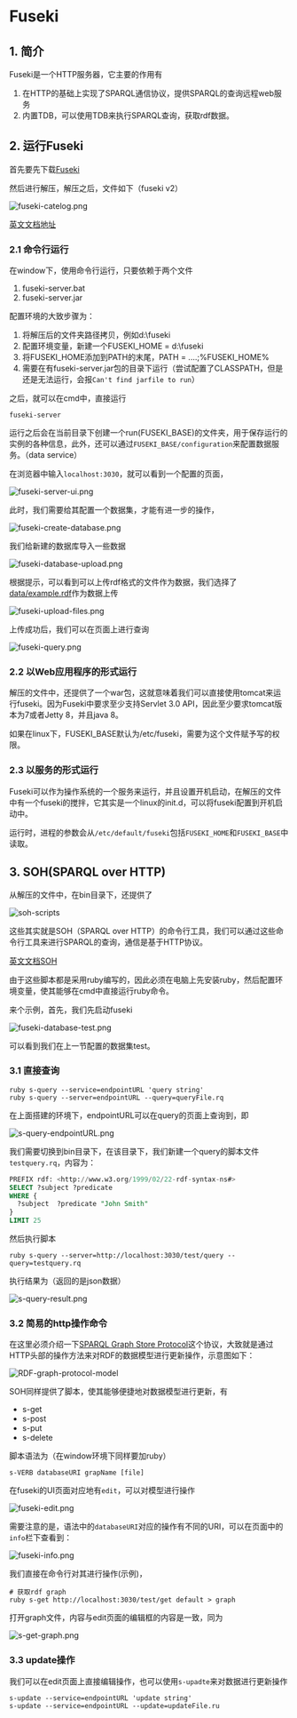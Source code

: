 # Fuseki

## 1. 简介

Fuseki是一个HTTP服务器，它主要的作用有

1. 在HTTP的基础上实现了SPARQL通信协议，提供SPARQL的查询远程web服务
2. 内置TDB，可以使用TDB来执行SPARQL查询，获取rdf数据。

## 2. 运行Fuseki

首先要先下载[Fuseki](http://jena.apache.org/download/#apache-jena-fuseki)

然后进行解压，解压之后，文件如下（fuseki v2）

![fuseki-catelog.png](../images/fuseki-catelog.png)

[英文文档地址](http://jena.apache.org/documentation/fuseki2/fuseki-run.html)

### 2.1 命令行运行

在window下，使用命令行运行，只要依赖于两个文件

1. fuseki-server.bat
2. fuseki-server.jar

配置环境的大致步骤为：

1. 将解压后的文件夹路径拷贝，例如d:\\fuseki
2. 配置环境变量，新建一个FUSEKI_HOME = d:\\fuseki
3. 将FUSEKI_HOME添加到PATH的末尾，PATH = ....;%FUSEKI_HOME%
4. 需要在有fuseki-server.jar包的目录下运行（尝试配置了CLASSPATH，但是还是无法运行，会报`Can't find jarfile to run`）

之后，就可以在cmd中，直接运行

```shell
fuseki-server
```

运行之后会在当前目录下创建一个run(FUSEKI_BASE)的文件夹，用于保存运行的实例的各种信息，此外，还可以通过`FUSEKI_BASE/configuration`来配置数据服务。（data service）

在浏览器中输入`localhost:3030`，就可以看到一个配置的页面，

![fuseki-server-ui.png](../images/fuseki-server-ui.png)

此时，我们需要给其配置一个数据集，才能有进一步的操作，

![fuseki-create-database.png](../images/fuseki-create-database.png)

我们给新建的数据库导入一些数据

![fuseki-database-upload.png](../images/fuseki-database-upload.png)

根据提示，可以看到可以上传rdf格式的文件作为数据，我们选择了[data/example.rdf](../src/main/resources/data/example.rdf)作为数据上传

![fuseki-upload-files.png](../images/fuseki-upload-files.png)

上传成功后，我们可以在页面上进行查询

![fuseki-query.png](../images/fuseki-query.png)

### 2.2 以Web应用程序的形式运行

解压的文件中，还提供了一个war包，这就意味着我们可以直接使用tomcat来运行fuseki。因为Fuseki中要求至少支持Servlet 3.0 API，因此至少要求tomcat版本为7或者Jetty 8，并且java 8。

如果在linux下，FUSEKI_BASE默认为/etc/fuseki，需要为这个文件赋予写的权限。

### 2.3 以服务的形式运行

Fuseki可以作为操作系统的一个服务来运行，并且设置开机启动，在解压的文件中有一个fuseki的搅拌，它其实是一个linux的init.d，可以将fuseki配置到开机启动中。

运行时，进程的参数会从`/etc/default/fuseki`包括`FUSEKI_HOME`和`FUSEKI_BASE`中读取。

## 3. SOH(SPARQL over HTTP)

从解压的文件中，在bin目录下，还提供了

![soh-scripts](../images/soh-scripts.png)

这些其实就是SOH（SPARQL over HTTP）的命令行工具，我们可以通过这些命令行工具来进行SPARQL的查询，通信是基于HTTP协议。

[英文文档SOH](http://jena.apache.org/documentation/fuseki2/soh.html)

由于这些脚本都是采用ruby编写的，因此必须在电脑上先安装ruby，然后配置环境变量，使其能够在cmd中直接运行ruby命令。

来个示例，首先，我们先启动fuseki

![fuseki-database-test.png](../images/fuseki-database-test.png)

可以看到我们在上一节配置的数据集test。

### 3.1 直接查询

```shell
ruby s-query --service=endpointURL 'query string'
ruby s-query --server=endpointURL --query=queryFile.rq
```

在上面搭建的环境下，endpointURL可以在query的页面上查询到，即

![s-query-endpointURL.png](../images/s-query-endpointURL.png)

我们需要切换到bin目录下，在该目录下，我们新建一个query的脚本文件`testquery.rq`，内容为：

```sql
PREFIX rdf: <http://www.w3.org/1999/02/22-rdf-syntax-ns#>
SELECT ?subject ?predicate
WHERE {
  ?subject  ?predicate "John Smith"
}
LIMIT 25
```

然后执行脚本

```shell
ruby s-query --server=http://localhost:3030/test/query --query=testquery.rq
```

执行结果为（返回的是json数据）

![s-query-result.png](../images/s-query-result.png)

### 3.2 简易的http操作命令

在这里必须介绍一下[SPARQL Graph Store Protocol](https://www.w3.org/TR/sparql11-http-rdf-update/#introduction)这个协议，大致就是通过HTTP头部的操作方法来对RDF的数据模型进行更新操作，示意图如下：

![RDF-graph-protocol-model](../images/RDF-graph-protocol-model.jpg)

SOH同样提供了脚本，使其能够便捷地对数据模型进行更新，有

* s-get
* s-post
* s-put
* s-delete

脚本语法为（在window环境下同样要加ruby）

```shell
s-VERB databaseURI grapName [file]
```

在fuseki的UI页面对应地有`edit`，可以对模型进行操作

![fuseki-edit.png](../images/fuseki-edit.png)

需要注意的是，语法中的`databaseURI`对应的操作有不同的URI，可以在页面中的`info`栏下查看到：

![fuseki-info.png](../images/fuseki-info.png)

我们直接在命令行对其进行操作(示例)，

```shell
# 获取rdf graph
ruby s-get http://localhost:3030/test/get default > graph
```

打开graph文件，内容与edit页面的编辑框的内容是一致，同为

![s-get-graph.png](../images/s-get-graph.png)

### 3.3 update操作

我们可以在edit页面上直接编辑操作，也可以使用`s-upadte`来对数据进行更新操作

```shell
s-update --service=endpointURL 'update string'
s-update --service=endpointURL --update=updateFile.ru
```







